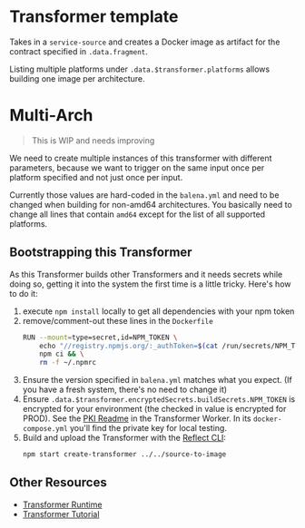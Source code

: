 # Transformer template

Takes in a `service-source` and creates a Docker image as artifact for the contract specified in `.data.fragment`.

Listing multiple platforms under `.data.$transformer.platforms` allows building one image per architecture.

# Multi-Arch

> This is WIP and needs improving

We need to create multiple instances of this transformer with different parameters, 
because we want to trigger on the same input once per platform specified and not just once per input.

Currently those values are hard-coded in the `balena.yml` and need to be changed when building for non-amd64 architectures.
You basically need to change all lines that contain `amd64` except for the list of all supported platforms.

## Bootstrapping this Transformer

As this Transformer builds other Transformers and it needs secrets while doing so, getting it into the system the first time is a little tricky.
Here's how to do it:

1. execute `npm install` locally to get all dependencies with your npm token
2. remove/comment-out these lines in the `Dockerfile`
	```bash
	RUN --mount=type=secret,id=NPM_TOKEN \
		echo "//registry.npmjs.org/:_authToken=$(cat /run/secrets/NPM_TOKEN)" > ~/.npmrc && \
		npm ci && \
		rm -f ~/.npmrc
	```
3. Ensure the version specified in `balena.yml` matches what you expect. (If you have a fresh system, there's no need to change it)
4. Ensure `.data.$transformer.encryptedSecrets.buildSecrets.NPM_TOKEN` is encrypted for your environment (the checked in value is encrypted for PROD). See the [PKI Readme](https://github.com/product-os/transformer-worker/tree/master/pki) in the Transformer Worker. In its `docker-compose.yml` you'll find the private key for local testing.
5. Build and upload the Transformer with the [Reflect CLI](https://github.com/balena-io-playground/reflect-cli/):
	```bash
	npm start create-transformer ../../source-to-image
	```

## Other Resources

- [Transformer Runtime](https://github.com/product-os/transformer-runtime)
- [Transformer Tutorial](https://docs.google.com/document/d/1iPsyXBjnvzG25hNHztIFsUcLDM1gSAIhNTHJDY8pZJ0/)
